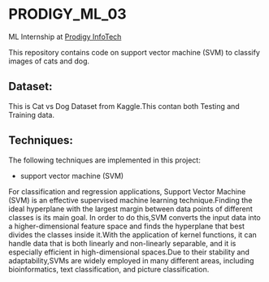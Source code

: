 # PRODIGY_ML_03
ML Internship at [Prodigy InfoTech](https://prodigyinfotech.dev) 

This repository contains code on support vector machine (SVM) to classify images of cats and dog.
## Dataset:
This is Cat vs Dog Dataset from Kaggle.This contan both Testing and Training data.
## Techniques:
The following techniques are implemented in this project:
- support vector machine (SVM)

For classification and regression applications, Support Vector Machine (SVM) is an effective supervised machine learning technique.Finding the ideal hyperplane with the largest margin between data points of different classes is its main goal. In order to do this,SVM converts the input data into a higher-dimensional feature space and finds the hyperplane that best divides the classes inside it.With the application of kernel functions, it can handle data that is both linearly and non-linearly separable, and it is especially efficient in high-dimensional spaces.Due to their stability and adaptability,SVMs are widely employed in many different areas, including bioinformatics, text classification, and picture classification.
